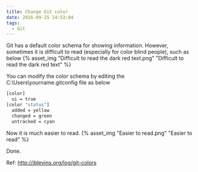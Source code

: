 ```yaml
---
title: Change Git color
date: 2016-09-25 14:53:04
tags:
  - Git
---
```

Git has a default color schema for showing information. However, sometimes it is difficult to read (especially for color blind people), such as below
{% asset_img "Difficult to read the dark red text.png" "Difficult to read the dark red text" %}

You can modify the color schema by editing the C:\Users\yourname\.gitconfig file as below
```bash
[color]
  ui = true
[color "status"]
  added = yellow
  changed = green
  untracked = cyan
```

Now it is much easier to read.
{% asset_img "Easier to read.png" "Easier to read" %}

Done.

Ref:
http://jblevins.org/log/git-colors
